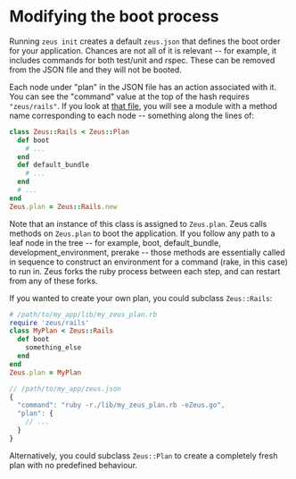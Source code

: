 # Modifying the boot process

Running `zeus init` creates a default `zeus.json` that defines the boot order for your application. Chances are not all of it is relevant -- for example, it includes commands for both test/unit and rspec. These can be removed from the JSON file and they will not be booted.

Each node under "plan" in the JSON file has an action associated with it. You can see the "command" value at the top of the hash requires `"zeus/rails"`. If you look at [that file](/burke/zeus/tree/master/rubygem/lib/zeus/rails.rb), you will see a module with a method name corresponding to each node -- something along the lines of:

```ruby
class Zeus::Rails < Zeus::Plan
  def boot
    # ...
  end
  def default_bundle
    # ...
  end
  # ...
end
Zeus.plan = Zeus::Rails.new
```

Note that an instance of this class is assigned to `Zeus.plan`. Zeus calls methods on `Zeus.plan` to boot the application. If you follow any path to a leaf node in the tree -- for example, boot, default_bundle, development_environment, prerake -- those methods are essentially called in sequence to construct an environment for a command (rake, in this case) to run in. Zeus forks the ruby process between each step, and can restart from any of these forks.

If you wanted to create your own plan, you could subclass `Zeus::Rails`:

```ruby
# /path/to/my_app/lib/my_zeus_plan.rb
require 'zeus/rails'
class MyPlan < Zeus::Rails
  def boot
    something_else
  end
end
Zeus.plan = MyPlan
```

```javascript
// /path/to/my_app/zeus.json
{
  "command": "ruby -r./lib/my_zeus_plan.rb -eZeus.go",
  "plan": {
    // ...
  }
}
```

Alternatively, you could subclass `Zeus::Plan` to create a completely fresh plan with no predefined behaviour.
